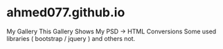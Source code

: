 # ahmed077.github.io
My Gallery
This Gallery Shows My PSD -> HTML Conversions
Some used libraries ( bootstrap / jquery ) and others not.
